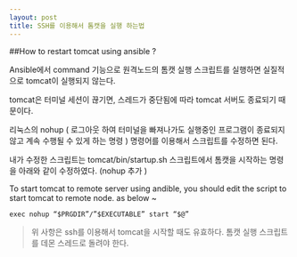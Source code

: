 ```yaml
---
layout: post
title: SSH를 이용해서 톰캣을 실행 하는법
---
```


##How to restart tomcat using ansible ?

Ansible에서 command 기능으로 원격노드의 톰캣 실행 스크립트를 실행하면 실질적으로 tomcat이 실행되지 않는다.

tomcat은 터미널 세션이 끊기면, 스레드가 중단됨에 따라 tomcat 서버도 종료되기 때문이다.

리눅스의 nohup ( 로그아웃 하여 터미널을 빠져나가도 실행중인 프로그램이 종료되지 않고 계속 수행될 수 있게 하는 명령 ) 명령어를 이용해서 스크립트를 수정하면 된다.

내가 수정한 스크립트는 tomcat/bin/startup.sh 스크립트에서 톰캣을 시작하는 명령을 아래와 같이 수정하였다. (nohup 추가 )

To start tomcat to remote server using andible, you should edit the script to start tomcat to remote node. as below ~

~~~shell
exec nohup “$PRGDIR”/”$EXECUTABLE” start “$@”
~~~

>위 사항은 ssh를 이용해서 tomcat을 시작할 때도 유효하다. 톰캣 실행 스크립트를 데몬 스레드로 돌려야 한다. 